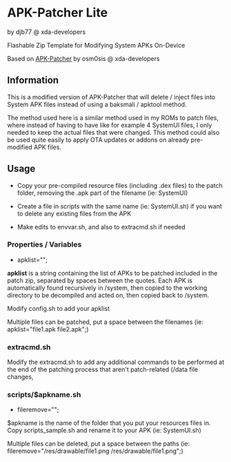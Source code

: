 # APK-Patcher Lite

by djb77 @ xda-developers

Flashable Zip Template for Modifying System APKs On-Device

Based on [APK-Patcher](https://github.com/osm0sis/APK-Patcher) by osm0sis @ xda-developers

## Information

This is a modified version of APK-Patcher that will delete / inject files into System APK files instead of using a baksmali / apktool method.

The method used here is a similar method used in my ROMs to patch files, where instead of having to have like for example 4 SystemUI files, I only needed to keep the actual files that were changed. This method could also be used quite easily to apply OTA updates or addons on already pre-modified APK files.


## Usage

* Copy your pre-compiled resource files (including .dex files) to the patch folder, removing the .apk part of the filename (ie: SystemUI)

* Create a file in scripts with the same name (ie: SystemUI.sh) if you want to delete any existing files from the APK

* Make edits to envvar.sh, and also to extracmd.sh if needed


### Properties / Variables

* apklist="";

**apklist** is a string containing the list of APKs to be patched included in the patch zip, separated by spaces between the quotes. Each APK is automatically found recursively in /system, then copied to the working directory to be decompiled and acted on, then copied back to /system.

Modify config.sh to add your apklist

Multiple files can be patched, put a space between the filenames (ie: apklist="file1.apk file2.apk";)


### extracmd.sh

Modify the extracmd.sh to add any additional commands to be performed at the end of the patching process that aren't patch-related (/data file changes,


### scripts/$apkname.sh

* fileremove="";

$apkname is the name of the folder that you put your resources files in. Copy scripts_sample.sh and rename it to your APK (ie: SystemUI.sh)

Multiple files can be deleted, put a space between the paths (ie: fileremove="/res/drawable/file1.png /res/drawable/file1.png";)


